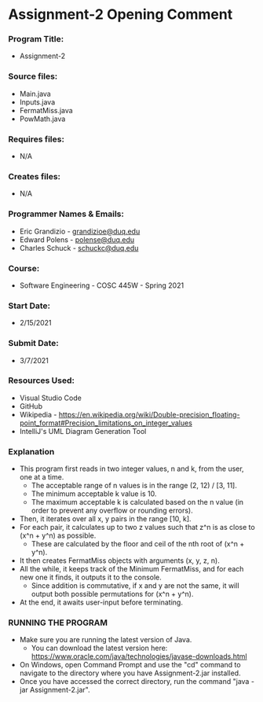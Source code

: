 # Assignment-2 Opening Comment

### Program Title:
* Assignment-2

### Source files:
* Main.java
* Inputs.java
* FermatMiss.java
* PowMath.java

### Requires files:
* N/A

### Creates files:
* N/A

### Programmer Names & Emails:
* Eric Grandizio - grandizioe@duq.edu
* Edward Polens - polense@duq.edu
* Charles Schuck - schuckc@duq.edu 
  
### Course:
* Software Engineering - COSC 445W - Spring 2021

### Start Date:
* 2/15/2021

### Submit Date:
* 3/7/2021

### Resources Used:
* Visual Studio Code
* GitHub
* Wikipedia - https://en.wikipedia.org/wiki/Double-precision_floating-point_format#Precision_limitations_on_integer_values
* IntelliJ's UML Diagram Generation Tool

### Explanation
- This program first reads in two integer values, n and k, from the user, one at a time.
    - The acceptable range of n values is in the range (2, 12) / [3, 11].
    - The minimum acceptable k value is 10.
    - The maximum acceptable k is calculated based on the n value (in order to prevent any overflow or rounding errors).
- Then, it iterates over all x, y pairs in the range [10, k].
- For each pair, it calculates up to two z values such that z^n is as close to (x^n + y^n) as possible.
    - These are calculated by the floor and ceil of the nth root of (x^n + y^n).
- It then creates FermatMiss objects with arguments (x, y, z, n).
- All the while, it keeps track of the Minimum FermatMiss, and for each new one it finds, it outputs it to the console.
    - Since addition is commutative, if x and y are not the same, it will output both possible permutations for (x^n + y^n).
- At the end, it awaits user-input before terminating.

### RUNNING THE PROGRAM
- Make sure you are running the latest version of Java.
    - You can download the latest version here: https://www.oracle.com/java/technologies/javase-downloads.html
- On Windows, open Command Prompt and use the "cd" command to navigate to the directory where you have Assignment-2.jar installed.
- Once you have accessed the correct directory, run the command "java -jar Assignment-2.jar". 

